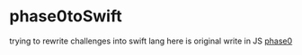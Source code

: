 # phase0toSwift
trying to rewrite challenges into swift lang
here is original write in JS [phase0](https://github.com/RuliSlim/hactiv8)
